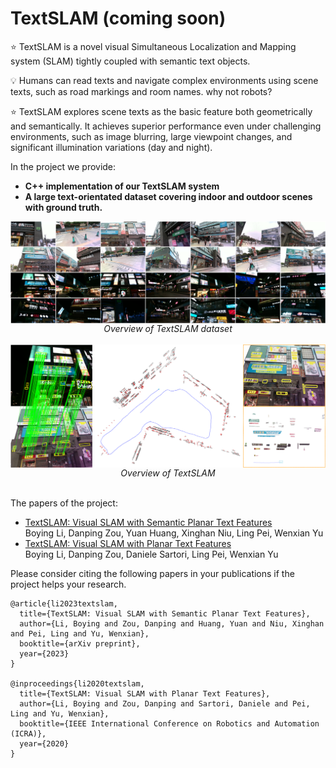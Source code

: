 # TextSLAM (coming soon)

:star: TextSLAM is a novel visual Simultaneous Localization and Mapping system (SLAM) tightly coupled with semantic text objects.

:bulb: Humans can read texts and navigate complex environments using scene texts, such as road markings and room names. why not robots?

:star: TextSLAM explores scene texts as the basic feature both geometrically and semantically. It achieves superior performance even under challenging environments, such as image blurring, large viewpoint changes, and significant illumination variations (day and night).

In the project we provide:
- **C++ implementation of our TextSLAM system**  
- **A large text-orientated dataset covering indoor and outdoor scenes with ground truth.**  

<img src="./pic/Image_TextSLAM_dataset.png"  width ="800" align = "center" />
<div align='center'><em>Overview of TextSLAM dataset</em></div>
&emsp;
<img src="./pic/Image_TextSLAM.png"  width ="800" align = "center" /> 
<em><div align='center'>Overview of TextSLAM</div></em>
&emsp;

The papers of the project:  
- [TextSLAM: Visual SLAM with Semantic Planar Text Features](https://arxiv.org/abs/2305.10029)  
Boying Li, Danping Zou, Yuan Huang, Xinghan Niu, Ling Pei, Wenxian Yu  
- [TextSLAM: Visual SLAM with Planar Text Features](https://arxiv.org/abs/1912.05002)  
Boying Li, Danping Zou, Daniele Sartori, Ling Pei, Wenxian Yu    

Please consider citing the following papers in your publications if the project helps your research.
```
@article{li2023textslam,
  title={TextSLAM: Visual SLAM with Semantic Planar Text Features},
  author={Li, Boying and Zou, Danping and Huang, Yuan and Niu, Xinghan and Pei, Ling and Yu, Wenxian},
  booktitle={arXiv preprint},
  year={2023}
}

@inproceedings{li2020textslam,
  title={TextSLAM: Visual SLAM with Planar Text Features},
  author={Li, Boying and Zou, Danping and Sartori, Daniele and Pei, Ling and Yu, Wenxian},
  booktitle={IEEE International Conference on Robotics and Automation (ICRA)},
  year={2020}
}
```

